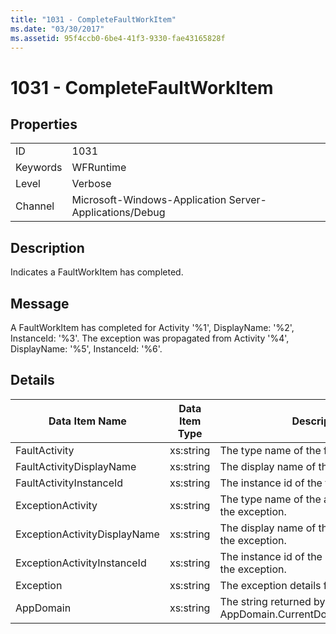 ```yaml
---
title: "1031 - CompleteFaultWorkItem"
ms.date: "03/30/2017"
ms.assetid: 95f4ccb0-6be4-41f3-9330-fae43165828f
---
```

# 1031 - CompleteFaultWorkItem

## Properties  
  
|||  
|-|-|  
|ID|1031|  
|Keywords|WFRuntime|  
|Level|Verbose|  
|Channel|Microsoft-Windows-Application Server-Applications/Debug|  
  
## Description  

 Indicates a FaultWorkItem has completed.  
  
## Message  

 A FaultWorkItem has completed for Activity '%1', DisplayName: '%2', InstanceId: '%3'. The exception was propagated from Activity '%4', DisplayName: '%5', InstanceId: '%6'.  
  
## Details  
  
|Data Item Name|Data Item Type|Description|  
|--------------------|--------------------|-----------------|  
|FaultActivity|xs:string|The type name of the fault activity.|  
|FaultActivityDisplayName|xs:string|The display name of the fault activity.|  
|FaultActivityInstanceId|xs:string|The instance id of the fault activity.|  
|ExceptionActivity|xs:string|The type name of the activity that threw the exception.|  
|ExceptionActivityDisplayName|xs:string|The display name of the activity that threw the exception.|  
|ExceptionActivityInstanceId|xs:string|The instance id of the activity that threw the exception.|  
|Exception|xs:string|The exception details for the exception|  
|AppDomain|xs:string|The string returned by AppDomain.CurrentDomain.FriendlyName.|
